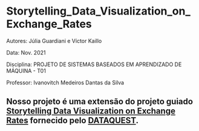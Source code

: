 # Storytelling_Data_Visualization_on_Exchange_Rates

Autores:
Júlia Guardiani e
Víctor Kaillo


Data:
Nov. 2021

Disciplina: PROJETO DE SISTEMAS BASEADOS EM APRENDIZADO DE MÁQUINA - T01


Professor: Ivanovitch Medeiros Dantas da Silva

## Nosso projeto é uma extensão do projeto guiado [Storytelling Data Visualization on Exchange Rates]() fornecido pelo [DATAQUEST](dataquest.io).
